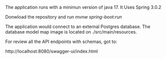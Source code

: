 The application runs with a minimun version of java 17. It Uses Spring 3.0.2

Donwload the repository and run 
*mvnw spring-boot:run*

The application would connect to an external Postgres database. The database model map image is located on ./src/main/resources.

For review all the API endpoints with schemas, got to:

http://localhost:8080/swagger-ui/index.html



